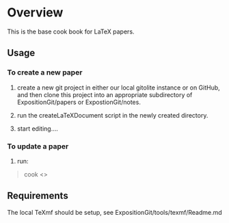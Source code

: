 # Overview

This is the base cook book for LaTeX papers.

## Usage

### To create a new paper

1. create a new git project in either our local gitolite instance or on 
GitHub, and then clone this project into an appropriate subdirectory of 
ExpositionGit/papers or ExpostionGit/notes.

1. run the createLaTeXDocument script in the newly created directory.

1. start editing....

### To update a paper

1. run:

> cook <<task>>

## Requirements

The local TeXmf should be setup, see ExpositionGit/tools/texmf/Readme.md 
